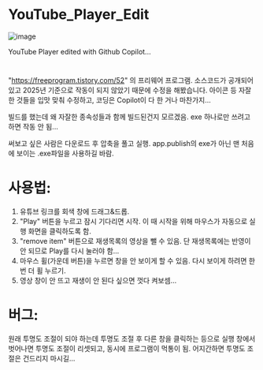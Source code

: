 # YouTube_Player_Edit
![image](https://github.com/user-attachments/assets/1ec215f3-2998-48af-93d4-5dc3181b3199)

YouTube Player edited with Github Copilot...
#
"https://freeprogram.tistory.com/52" 의 프리웨어 프로그램. 소스코드가 공개되어있고 2025년 기준으로 작동이 되지 않았기 때문에 수정을 해봤습니다. 
아이콘 등 자잘한 것들을 입맛 맞춰 수정하고, 코딩은 Copilot이 다 한 거나 마찬가지...

빌드를 했는데 왜 자잘한 종속성들과 함께 빌드된건지 모르겠음. exe 하나로만 쓰려고 하면 작동 안 됨...

써보고 싶은 사람은 다운로드 후 압축을 풀고 실행.
app.publish의 exe가 아닌 맨 처음에 보이는 .exe파일을 사용하길 바람.

# 사용법: 
1. 유튜브 링크를 회색 창에 드래그&드롭.
2. "Play" 버튼을 누르고 잠시 기다리면 시작. 이 때 시작을 위해 마우스가 자동으로 실행 화면을 클릭하도록 함.
3. "remove item" 버튼으로 재생목록의 영상을 뺄 수 있음. 단 재생목록에는 반영이 안 되므로 Play를 다시 눌러야 함...
4. 마우스 휠(가운데 버튼)을 누르면 창을 안 보이게 할 수 있음. 다시 보이게 하려면 한 번 더 휠 누르기.
5. 영상 창이 안 뜨고 재생이 안 된다 싶으면 껏다 켜보셈...

# 버그: 
원래 투명도 조절이 되야 하는데 투명도 조절 후 다른 창을 클릭하는 등으로 실행 창에서 벗어나면 투명도 조절이 리셋되고, 동시에 프로그램이 먹통이 됨. 어지간하면 투명도 조절은 건드리지 마시길...
